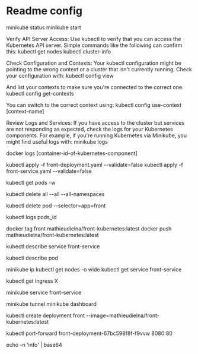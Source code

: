 # Readme config 

minikube status
minikube start

Verify API Server Access: Use kubectl to verify that you can access the Kubernetes API server. Simple commands like the following can confirm this:
kubectl get nodes
kubectl cluster-info

Check Configuration and Contexts: Your kubectl configuration might be pointing to the wrong context or a cluster that isn't currently running. Check your configuration with:
kubectl config view

And list your contexts to make sure you're connected to the correct one:
kubectl config get-contexts


You can switch to the correct context using:
kubectl config use-context [context-name]

Review Logs and Services: If you have access to the cluster but services are not responding as expected, check the logs for your Kubernetes components. For example, if you're running Kubernetes via Minikube, you might find useful logs with:
minikube logs

docker logs [container-id-of-kubernetes-component]


kubectl apply -f front-deployment.yaml --validate=false
kubectl apply -f front-service.yaml --validate=false


kubectl get pods -w


kubectl delete all --all --all-namespaces

kubectl delete pod --selector=app=front

kubectl logs pods_id

docker tag front  mathieudielna/front-kubernetes:latest
docker push mathieudielna/front-kubernetes:latest      

 kubectl describe service front-service

 kubectl describe pod  


 minikube ip
kubectl get nodes -o wide 
kubectl get service front-service 

kubectl get ingress X

minikube service front-service

minikube tunnel
minikube dashboard

kubectl create deployment front --image=mathieudielna/front-kubernetes:latest

kubectl port-forward front-deployment-67bc598f8f-f9vvw  8080:80 

echo -n 'info' | base64